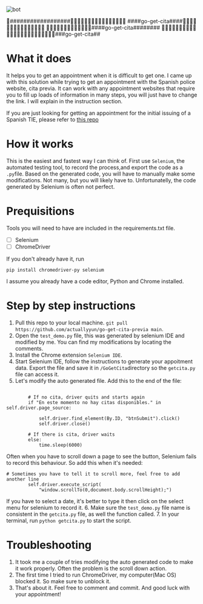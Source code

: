 ![bot](https://media.giphy.com/media/urvsFBDfR6N32/giphy.gif)

:robot:##################🤖🤖🤖🤖🤖🤖🤖🤖🤖🤖🤖🤖🤖🤖🤖🤖
####go-get-cita####🤖🤖🤖🤖🤖🤖🤖🤖🤖🤖🤖🤖🤖🤖🤖
🤖🤖🤖🤖🤖🤖🤖🤖🤖🤖🤖🤖🤖####go-get-cita########
🤖🤖🤖🤖🤖🤖🤖🤖🤖🤖🤖🤖🤖🤖🤖🤖🤖🤖🤖🤖🤖🤖🤖🤖###go-get-cita##


# What it does
It helps you to get an appointment when it is difficult to get one. I came up with this solution while trying to get an appointment with 
the Spanish police website, cita previa. It can work with any appointment websites that require you to fill up loads of information in
many steps, you will just have to change the link. I will explain in the instruction section.

If you are just looking for getting an appointment for the initial issuing of a Spanish TIE, please refer to [this repo](https://github.com/gavin-hutchinson/cita-previa-bot)

# How it works
This is the easiest and fastest way I can think of. First use ```Selenium```, the automated testing tool, to record the process,and export the code as a ```.py```file. Based on the generated code, you will have to manually make some modifications. Not many, but you will likely have to. Unfortunatelly, the
code generated by Selenium is often not perfect. 

# Prequisitions
Tools you will need to have are included in the requirements.txt file. 
- [ ] Selenium
- [ ] ChromeDriver

If you don't already have it, run

``` 
pip install chromedriver-py selenium

```

I assume you already have a code editor, Python and Chrome installed.

# Step by step instructions

1. Pull this repo to your local machine. ```git pull https://github.com/actuallyyun/go-get-cita-previa main```.
2. Open the ```test_demo.py``` file, this was generated by selenium IDE and modified by me. You can find my modifications by locating the comments.
3. Install the Chrome extension ```Selenium IDE```.
4. Start Selenium IDE, follow the instructions to generate your appoitment data. Export the file and save it in ```/GoGetCita```directory so the  ```getcita.py``` file can access it.
5. Let's modify the auto generated file. Add this to the end of the file:
```

        # If no cita, driver quits and starts again
        if "En este momento no hay citas disponibles." in self.driver.page_source:

            self.driver.find_element(By.ID, "btnSubmit").click()
            self.driver.close()

        # If there is cita, driver waits
        else:
            time.sleep(6000)
```
Often when you have to scroll down a page to see the button, Selenium fails to record this behaviour. So add this when it's needed:
```
# Sometimes you have to tell it to scroll more, feel free to add another line
        self.driver.execute_script(
            "window.scrollTo(0,document.body.scrollHeight);")
```
If you have to select a date, it's better to type it then click on the select menu for selenium to record it.
6. Make sure the ```test_demo.py``` file name is consistent in the ```getcita.py``` file, as well the function called.
7. In your terminal, run ```python getcita.py``` to start the script.

# Troubleshooting
1. It took me a couple of tries modifying the auto generated code to make it work properly. Often the problem is the scroll down action.
2. The first time I tried to run ChromeDriver, my computer(Mac OS) blocked it. So make sure to unblock it. 
3. That's about it. Feel free to comment and commit. And good luck with your appointment!  